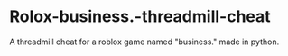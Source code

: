 # Rolox-business.-threadmill-cheat
A threadmill cheat for a roblox game named "business." made in python.
